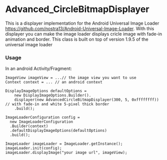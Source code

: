 # Advanced_CircleBitmapDisplayer
This is a displayer implementation for the Android Universal Image Loader  https://github.com/nostra13/Android-Universal-Image-Loader.
With this displayer you can make the image loader displays cricle image with fade-in animation and border. This class is built on top of 
version 1.9.5 of the universal image loader

### Usage
In an android Activity/Fragment:

    ImageView imageView = ...// the image view you want to use
    Context context = ... // an android context

    DisplayImageOptions defaultOptions =
        new DisplayImageOptions.Builder().
        displayer(new AdvancedCircleBitmapDisplayer(300, 5, 0xffffffff)) // with fade-in and white 5-pixel thick border 
        .build();
        
    ImageLoaderConfiguration config = 
      new ImageLoaderConfiguration
      .Builder(context)
      .defaultDisplayImageOptions(defaultOptions)
      .build();
      
    ImageLoader imageLoader = ImageLoader.getInstance();
    imageLoader.init(config);
    imageLoader.displayImage("your image url", imageView);
